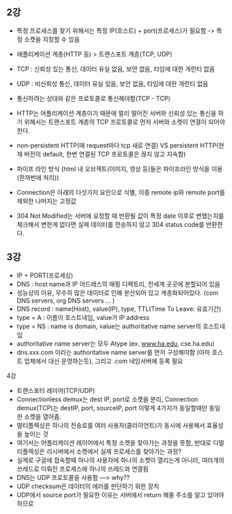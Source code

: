 ## 2강

* 특정 프로세스를 찾기 위해서는 특정 IP(호스트) + port(프로세스)가 필요함 -> 특정 소켓을 지칭할 수 있음
* 애플리케이션 계층(HTTP 등) > 트랜스포트 계층(TCP, UDP)
* TCP : 신뢰성 있는 통신, 데이터 유실 없음, 보안 없음, 타임에 대한 개런티 없음
* UDP : 비신뢰성 통신, 데이터 유실 있음, 보안 없음, 타임에 대한 개런티 없음
* 통신하려는 상대와 같은 프로토콜로 통신해야함(TCP - TCP)
* HTTP는 어플리케이션 계층이기 때문에 멀리 떨어진 서버와 신뢰성 있는 통신을 하기 위해서는 트랜스포트 계층의 TCP 프로토콜로 먼저 서버와 소켓이 연결이 되어야한다.
* non-persistent HTTP(매 request마다 tcp 새로 연결) VS persistent HTTP(현재 버전의 default, 한번 연결된 TCP 프로토콜은 끊지 않고 지속함)
* 파이프 라인 방식 (html 내 오브젝트(이미지, 영상 등)들은 파이프라인 방식을 이용(한꺼번에 처리))
* Connection은 아래의 다섯가지 요인으로 식별, 이중 remote ip와 remote port를 제외한 나머지는 고정값

* 304 Not Modified는 서버에 요청할 때 반환될 값이 특정 date 이후로 변했는지를 체크해서 변한게 없다면 실제 데이터를 전송하지 않고 304 status code를 반환한다.

## 3강

* IP + PORT(프로세싱)
* DNS : host name과 IP 어드레스의 매핑 디렉토리, 전세계 곳곳에 분할되어 있음
* 성능상의 이유, 무수히 많은 데이터로 인해 분산되어 있고 계층화되어있다. (com DNS servers, org DNS servers … )
* DNS record : name(Host), value(IP), type, TTL(Time To Leave: 유효기간)
* type = A : 이름이 호스트네임, value가 IP address
* type = NS : name is domain, value는 authoritative name server의 호스트네임
* authoritative name server는 모두 Atype (ex. www.ha.edu, cse.ha.edu)
* dns.xxx.com 이라는 authoritative name server를 먼저 구성해야함 (아마 호스트 업체에서 대신 운영하는듯), 그리고 .com 네임서버에 등록 필요

4강

* 트랜스포터 레이어(TCP/UDP)
* Connectionless demux는 dest IP, port로 소켓을 분리, Connection demux(TCP)는 destIP, port, sourceIP, port 이렇게 4가지가 동일할때만 동일한 소켓을 열어줌.
* 멀티플렉싱은 하나의 전송로를 여러 사용자(클라이언트)가 동시에 사용해서 효율성을 높이는 것
* 여기서는 어플리케이션 레이어에서 특정 소켓을 찾아가는 과정을 뜻함, 반대로 디멀티플렉싱은 리시버에서 소켓에서 실제 프로세스를 찾아가는 과정?
* 실제로 구글에 접속할때 하나의 사용자에 하나의 소켓이 열리는게 아니라, 여러개의 쓰레드로 이뤄진 프로세스에 하나의 쓰레드와 연결됨
* DNS는 UDP 프로토콜을 사용함 —> why??
* UDP checksum은 데이터의 에러를 판단하기 위한 장치
* UDP에서 source port가 필요한 이유는 서버에서 return 해줄 주소를 알고 있어야 하므로

